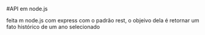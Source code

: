 #API em node.js

feita m node.js com express com o padrão rest, o objeivo  dela é retornar um fato histórico de  um ano selecionado
